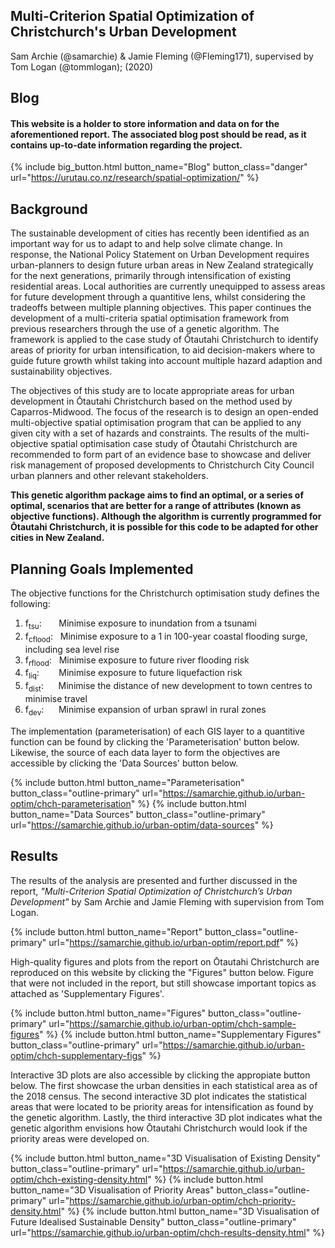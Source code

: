 ## Multi-Criterion Spatial Optimization of Christchurch's Urban Development

Sam Archie (@samarchie) & Jamie Fleming (@Fleming171), supervised by Tom Logan (@tommlogan); (2020)

## Blog

#### This website is a holder to store information and data on for the aforementioned report. The associated blog post should be read, as it contains up-to-date information regarding the project.

{% include big_button.html button_name="Blog" button_class="danger" url="https://urutau.co.nz/research/spatial-optimization/" %}

## Background

The sustainable development of cities has recently been identified as an important way for us to adapt to and help solve climate change. In response, the National Policy Statement on Urban Development requires urban-planners to design future urban areas in New Zealand strategically for the next generations, primarily through intensification of existing residential areas. Local authorities are currently unequipped to assess areas for future development through a quantitive lens, whilst considering the tradeoffs between multiple planning objectives. This paper continues the development of a multi-criteria spatial optimisation framework from previous researchers through the use of a genetic algorithm. The framework is applied to the case study of Ōtautahi Christchurch to identify areas of priority for urban intensification, to aid decision-makers where to guide future growth whilst taking into account multiple hazard adaption and sustainability objectives.

The objectives of this study are to locate appropriate areas for urban development in Ōtautahi Christchurch based on the method used by Caparros-Midwood. The focus of the research is to design an open-ended multi-objective spatial optimisation program that can be applied to any given city with a set of hazards and constraints. The results of the multi-objective spatial optimisation case study of Ōtautahi Christchurch are recommended to form part of an evidence base to showcase and deliver risk management of proposed developments to Christchurch City Council urban planners and other relevant stakeholders.

**This genetic algorithm package aims to find an optimal, or a series of optimal, scenarios that are better for a range of attributes (known as objective functions). Although the algorithm is currently programmed for Ōtautahi Christchurch, it is possible for this code to be adapted for other cities in New Zealand.**


## Planning Goals Implemented

The objective functions for the Christchurch optimisation study defines the following:
1. f<sub>tsu</sub>: &nbsp;&nbsp;&nbsp;&nbsp;&nbsp;&nbsp;Minimise exposure to inundation from a tsunami
2. f<sub>cflood</sub>: &nbsp;&nbsp;Minimise exposure to a 1 in 100-year coastal flooding surge, including sea level rise
3. f<sub>rflood</sub>: &nbsp;&nbsp;Minimise exposure to future river flooding risk
4. f<sub>liq</sub>: &nbsp;&nbsp;&nbsp;&nbsp;&nbsp;&nbsp;&nbsp;Minimise exposure to future liquefaction risk
5. f<sub>dist</sub>: &nbsp;&nbsp;&nbsp;&nbsp;&nbsp;Minimise the distance of new development to town centres to minimise travel
6. f<sub>dev</sub>: &nbsp;&nbsp;&nbsp;&nbsp;&nbsp;Minimise expansion of urban sprawl in rural zones

The implementation (parameterisation) of each GIS layer to a quantitive function can be found by clicking the 'Parameterisation' button below. Likewise, the source of each data layer to form the objectives are accessible by clicking the 'Data Sources' button below.

{% include button.html button_name="Parameterisation" button_class="outline-primary" url="https://samarchie.github.io/urban-optim/chch-parameterisation" %} {% include button.html button_name="Data Sources" button_class="outline-primary" url="https://samarchie.github.io/urban-optim/data-sources" %}


## Results

The results of the analysis are presented and further discussed in the report, *"Multi-Criterion Spatial Optimization of Christchurch’s Urban Development"* by Sam Archie and Jamie Fleming with supervision from Tom Logan.

{% include button.html button_name="Report" button_class="outline-primary" url="https://samarchie.github.io/urban-optim/report.pdf" %}

High-quality figures and plots from the report on Ōtautahi Christchurch are reproduced on this website by clicking the "Figures" button below. Figure that were not included in the report, but still showcase important topics as attached as 'Supplementary Figures'.

{% include button.html button_name="Figures" button_class="outline-primary" url="https://samarchie.github.io/urban-optim/chch-sample-figures" %} {% include button.html button_name="Supplementary Figures" button_class="outline-primary" url="https://samarchie.github.io/urban-optim/chch-supplementary-figs" %}

Interactive 3D plots are also accessible by clicking the appropiate button below. The first showcase the urban densities in each statistical area as of the 2018 census. The second interactive 3D plot indicates the statistical areas that were located to be priority areas for intensification as found by the genetic algorithm. Lastly, the third interactive 3D plot indicates what the genetic algorithm envisions how Ōtautahi Christchurch would look if the priority areas were developed on.

{% include button.html button_name="3D Visualisation of Existing Density" button_class="outline-primary" url="https://samarchie.github.io/urban-optim/chch-existing-density.html" %} {% include button.html button_name="3D Visualisation of Priority Areas" button_class="outline-primary" url="https://samarchie.github.io/urban-optim/chch-priority-density.html" %}
{% include button.html button_name="3D Visualisation of Future Idealised Sustainable Density" button_class="outline-primary" url="https://samarchie.github.io/urban-optim/chch-results-density.html" %}
